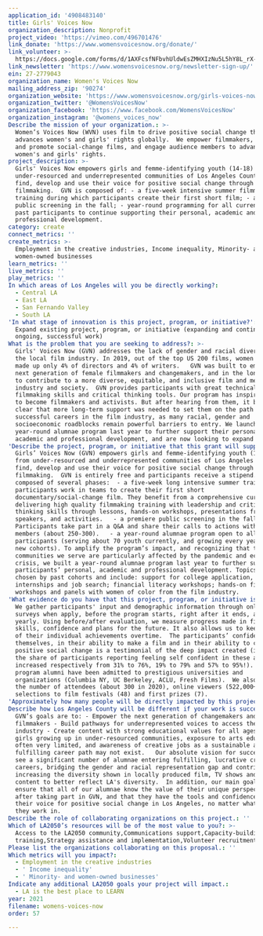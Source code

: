 ```yaml
---
application_id: '4908483140'
title: Girls' Voices Now
organization_description: Nonprofit
project_video: 'https://vimeo.com/496701476'
link_donate: 'https://www.womensvoicesnow.org/donate/'
link_volunteer: >-
  https://docs.google.com/forms/d/1AXFcsfNFbvhUldwEsZMHXIzNu5L5hY8L_rX-HPcNlNE/edit?gxids=7628
link_newsletter: 'https://www.womensvoicesnow.org/newsletter-sign-up/'
ein: 27-2779043
organization_name: Women's Voices Now
mailing_address_zip: '90274'
organization_website: 'https://www.womensvoicesnow.org/girls-voices-now/'
organization_twitter: '@WomensVoicesNow'
organization_facebook: 'https://www.facebook.com/WomensVoicesNow'
organization_instagram: '@womens_voices_now'
Describe the mission of your organization.: >-
  Women’s Voices Now (WVN) uses film to drive positive social change that
  advances women's and girls' rights globally.  We empower filmmakers, produce
  and promote social-change films, and engage audience members to advance
  women's and girls' rights.
project_description: >-
  Girls' Voices Now empowers girls and femme-identifying youth (14-18) from
  under-resourced and underrepresented communities of Los Angeles County to
  find, develop and use their voice for positive social change through
  filmmaking.  GVN is composed of: - a five-week intensive summer filmmaking
  training during which participants create their first short film; - a premiere
  public screening in the fall; - year-round programming for all current and
  past participants to continue supporting their personal, academic and
  professional development.
category: create
connect_metrics: ''
create_metrics: >-
  Employment in the creative industries, Income inequality, Minority- and
  women-owned businesses
learn_metrics: ''
live_metrics: ''
play_metrics: ''
In which areas of Los Angeles will you be directly working?:
  - Central LA
  - East LA
  - San Fernando Valley
  - South LA
'In what stage of innovation is this project, program, or initiative?': >-
  Expand existing project, program, or initiative (expanding and continuing
  ongoing, successful work)
What is the problem that you are seeking to address?: >-
  Girls' Voices Now (GVN) addresses the lack of gender and racial diversity in
  the local film industry. In 2019, out of the top US 200 films, women of color
  made up only 4% of directors and 4% of writers.   GVN was built to empower the
  next generation of female filmmakers and changemakers, and in the long-term,
  to contribute to a more diverse, equitable, and inclusive film and media
  industry and society.  GVN provides participants with great technical
  filmmaking skills and critical thinking tools. Our program has inspired many
  to become filmmakers and activists. But after hearing from them, it became
  clear that more long-term support was needed to set them on the path to
  successful careers in the film industry, as many racial, gender and
  socioeconomic roadblocks remain powerful barriers to entry. We launched our
  year-round alumnae program last year to further support their personal,
  academic and professional development, and are now looking to expand it.
'Describe the project, program, or initiative that this grant will support to address the problem identified.': >-
  Girls’ Voices Now (GVN) empowers girls and femme-identifying youth (14-18)
  from under-resourced and underrepresented communities of Los Angeles County to
  find, develop and use their voice for positive social change through
  filmmaking.  GVN is entirely free and participants receive a stipend. It is
  composed of several phases:  - a five-week long intensive summer training 20
  participants work in teams to create their first short
  documentary/social-change film. They benefit from a comprehensive curriculum
  delivering high quality filmmaking training with leadership and critical
  thinking skills through lessons, hands-on workshops, presentations from guest
  speakers, and activities.   - a premiere public screening in the fall
  Participants take part in a Q&A and share their calls to actions with audience
  members (about 250-300).   - a year-round alumnae program open to all past
  participants (serving about 70 youth currently, and growing every year with
  new cohorts). To amplify the program’s impact, and recognizing that the
  communities we serve are particularly affected by the pandemic and economic
  crisis, we built a year-round alumnae program last year to further support our
  participants’ personal, academic and professional development. Topics are
  chosen by past cohorts and include: support for college application,
  internships and job search; financial literacy workshops; hands-on filmmaking
  workshops and panels with women of color from the film industry.
'What evidence do you have that this project, program, or initiative is or will be successful, and how will you define and measure success?': >-
  We gather participants' input and demographic information through online
  surveys when apply, before the program starts, right after it ends, and then
  yearly. Using before/after evaluation, we measure progress made in filmmaking
  skills, confidence and plans for the future. It also allows us to keep track
  of their individual achievements overtime.  The participants’ confidence in
  themselves, in their ability to make a film and in their ability to create
  positive social change is a testimonial of the deep impact created (in 2020,
  the share of participants reporting feeling self confident in these areas
  increased respectively from 31% to 76%, 19% to 79% and 57% to 95%!). Recent
  program alumni have been admitted to prestigious universities and
  organizations (Columbia NY, UC Berkeley, ACLU, Fresh Films).  We also track
  the number of attendees (about 300 in 2020), online viewers (522,000+), number
  selections to film festivals (48) and first prizes (7).
'Approximately how many people will be directly impacted by this project, program, or initiative?': '70'
Describe how Los Angeles County will be different if your work is successful.: >-
  GVN’s goals are to: - Empower the next generation of changemakers and
  filmmakers - Build pathways for underrepresented voices to access the film
  industry - Create content with strong educational values for all ages For
  girls growing up in under-resourced communities, exposure to arts education is
  often very limited, and awareness of creative jobs as a sustainable and
  fulfilling career path may not exist.   Our absolute vision for success is to
  see a significant number of alumnae entering fulfilling, lucrative creative
  careers, bridging the gender and racial representation gap and contributing to
  increasing the diversity shown in locally produced film, TV shows and other
  content to better reflect LA's diversity.  In addition, our main goal is to
  ensure that all of our alumnae know the value of their unique perspective
  after taking part in GVN, and that they have the tools and confidence to use
  their voice for positive social change in Los Angeles, no matter what field
  they work in.
Describe the role of collaborating organizations on this project.: ''
Which of LA2050’s resources will be of the most value to you?: >-
  Access to the LA2050 community,Communications support,Capacity-building and
  training,Strategy assistance and implementation,Volunteer recruitment
Please list the organizations collaborating on this proposal.: ''
Which metrics will you impact?:
  - Employment in the creative industries
  - ' Income inequality'
  - ' Minority- and women-owned businesses'
Indicate any additional LA2050 goals your project will impact.:
  - LA is the best place to LEARN
year: 2021
filename: womens-voices-now
order: 57

---
```


